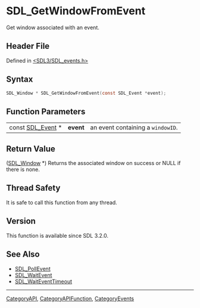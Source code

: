 # SDL_GetWindowFromEvent

Get window associated with an event.

## Header File

Defined in [<SDL3/SDL_events.h>](https://github.com/libsdl-org/SDL/blob/main/include/SDL3/SDL_events.h)

## Syntax

```c
SDL_Window * SDL_GetWindowFromEvent(const SDL_Event *event);
```

## Function Parameters

|                                |           |                                   |
| ------------------------------ | --------- | --------------------------------- |
| const [SDL_Event](SDL_Event) * | **event** | an event containing a `windowID`. |

## Return Value

([SDL_Window](SDL_Window) *) Returns the associated window on success or
NULL if there is none.

## Thread Safety

It is safe to call this function from any thread.

## Version

This function is available since SDL 3.2.0.

## See Also

- [SDL_PollEvent](SDL_PollEvent)
- [SDL_WaitEvent](SDL_WaitEvent)
- [SDL_WaitEventTimeout](SDL_WaitEventTimeout)






----
[CategoryAPI](CategoryAPI), [CategoryAPIFunction](CategoryAPIFunction), [CategoryEvents](CategoryEvents)

